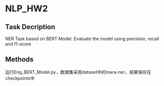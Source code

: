 # NLP_HW2

## Task Decription
NER Task based on BERT Model. Evaluate the model using precision, recall and f1-score

## Methods
运行Eng_BERT_Model.py，数据集采用dataset中的mara-ner，结果保存在checkpoints中
